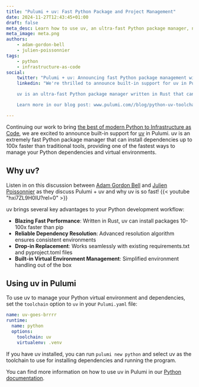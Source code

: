 ```yaml
---
title: "Pulumi + uv: Fast Python Package and Project Management"
date: 2024-11-27T12:43:45+01:00
draft: false
meta_desc: Learn how to use uv, an ultra-fast Python package manager, now fully integrated with Pulumi
meta_image: meta.png
authors:
    - adam-gordon-bell
    - julien-poissonnier
tags:
    - python
    - infrastructure-as-code
social:
    twitter: "Pulumi + uv: Announcing fast Python package management with uv, now fully integrated with Pulumi. See Adam and Julien discuss the new functionality in this video, or read our blog: www.pulumi.com//blog/python-uv-toolchain"
    linkedin: "We're thrilled to announce built-in support for uv in Pulumi! 

    uv is an ultra-fast Python package manager written in Rust that can install dependencies up to 100x faster than traditional tools. Now fully integrated with Pulumi, it provides one of the fastest ways to manage your Python dependencies and virtual environments.

    Learn more in our blog post: www.pulumi.com//blog/python-uv-toolchain"

---
```

Continuing our work to bring [the best of modern Python to Infrastructure as Code](/blog/pulumi-loves-python/), we are excited to announce built-in support for [uv](https://docs.astral.sh/uv/) in Pulumi. uv is an extremely fast Python package manager that can install dependencies up to 100x faster than traditional tools, providing one of the fastest ways to manage your Python dependencies and virtual environments.

<!--more-->

## Why uv?

Listen in on this discussion between [Adam Gordon Bell](/blog/author/adam-gordon-bell/) and [Julien Poissonnier](/blog/author/julien-poissonnier/) as they discuss Pulumi + uv and why uv is so fast!
{{< youtube "hxi7ZL9H0IU?rel=0" >}}

uv brings several key advantages to your Python development workflow:

- **Blazing Fast Performance**: Written in Rust, uv can install packages 10-100x faster than pip
- **Reliable Dependency Resolution**: Advanced resolution algorithm ensures consistent environments
- **Drop-in Replacement**: Works seamlessly with existing requirements.txt and pyproject.toml files
- **Built-in Virtual Environment Management**: Simplified environment handling out of the box

## Using uv in Pulumi

To use uv to manage your Python virtual environment and dependencies, set the `toolchain` option to `uv` in your `Pulumi.yaml` file:

```yaml
name: uv-goes-brrrr
runtime:
  name: python
  options:
    toolchain: uv
    virtualenv: .venv
```

If you have uv installed, you can run `pulumi new python` and select uv as the toolchain to use for installing dependencies and running the program.

You can find more information on how to use uv in Pulumi in our [Python documentation](/docs/iac/languages-sdks/python/#uv).
